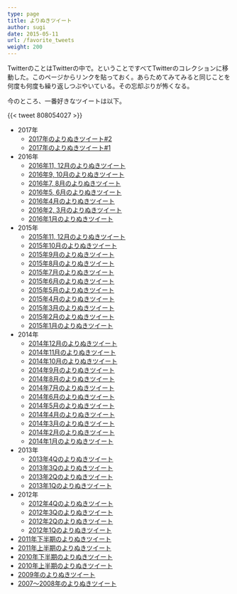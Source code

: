 ```yaml
---
type: page
title: よりぬきツイート
author: sugi
date: 2015-05-11
url: /favorite_tweets
weight: 200
---
```

TwitterのことはTwitterの中で。ということですべてTwitterのコレクションに移動した。このページからリンクを貼っておく。あらためてみてみると同じことを何度も何度も繰り返しつぶやいている。その忘却ぶりが怖くなる。

今のところ、一番好きなツイートは以下。

{{< tweet 808054027 >}}

* 2017年
  * [2017年のよりぬきツイート#2](https://twitter.com/chez_sugi/timelines/859447680833003521)  
  * [2017年のよりぬきツイート#1](https://twitter.com/chez_sugi/timelines/836760575564636160)  
* 2016年
  * [2016年11, 12月のよりぬきツイート](https://twitter.com/chez_sugi/timelines/815201732271575040)
  * [2016年9, 10月のよりぬきツイート](https://twitter.com/chez_sugi/timelines/793044175444815872)
  * [2016年7, 8月のよりぬきツイート](https://twitter.com/chez_sugi/timelines/771240561416167425)
  * [2016年5, 6月のよりぬきツイート](https://twitter.com/chez_sugi/timelines/737999265792827392)
  * [2016年4月のよりぬきツイート](https://twitter.com/chez_sugi/timelines/726428062745677824)
  * [2016年2, 3月のよりぬきツイート](https://twitter.com/chez_sugi/timelines/715583754832482305)
  * [2016年1月のよりぬきツイート](https://twitter.com/chez_sugi/timelines/693828619127271424)
* 2015年
  * [2015年11, 12月のよりぬきツイート](https://twitter.com/chez_sugi/timelines/683286768922132482)
  * [2015年10月のよりぬきツイート](https://twitter.com/chez_sugi/timelines/662312986908884992)
  * [2015年9月のよりぬきツイート](https://twitter.com/chez_sugi/timelines/652183258013241344)
  * [2015年8月のよりぬきツイート](https://twitter.com/chez_sugi/timelines/638379128413143040)
  * [2015年7月のよりぬきツイート](https://twitter.com/chez_sugi/timelines/627133726779174912)
  * [2015年6月のよりぬきツイート](https://twitter.com/chez_sugi/timelines/616290655963348993)
  * [2015年5月のよりぬきツイート](https://twitter.com/chez_sugi/timelines/605085066486771712)
  * [2015年4月のよりぬきツイート](https://twitter.com/chez_sugi/timelines/594842248652533760)
  * [2015年3月のよりぬきツイート](https://twitter.com/chez_sugi/timelines/584332155951554560)
  * [2015年2月のよりぬきツイート](https://twitter.com/chez_sugi/timelines/572293669027516417)
  * [2015年1月のよりぬきツイート](https://twitter.com/chez_sugi/timelines/561927452906119168)
* 2014年
  * [2014年12月のよりぬきツイート](https://twitter.com/chez_sugi/timelines/550344247358918657)
  * [2014年11月のよりぬきツイート](https://twitter.com/chez_sugi/timelines/539104246751166464)
  * [2014年10月のよりぬきツイート](https://twitter.com/chez_sugi/timelines/528211306784911360)
  * [2014年9月のよりぬきツイート](https://twitter.com/chez_sugi/timelines/516834484033839106)
  * [2014年8月のよりぬきツイート](https://twitter.com/chez_sugi/timelines/506497998633717760)
  * [2014年7月のよりぬきツイート](https://twitter.com/chez_sugi/timelines/495018231363428354)
  * [2014年6月のよりぬきツイート](https://twitter.com/chez_sugi/timelines/485098633591676928)
  * [2014年5月のよりぬきツイート](https://twitter.com/chez_sugi/timelines/672475771110187008)
  * [2014年4月のよりぬきツイート](https://twitter.com/chez_sugi/timelines/672480864362631168)
  * [2014年3月のよりぬきツイート](https://twitter.com/chez_sugi/timelines/672856162186887169) 
  * [2014年2月のよりぬきツイート](https://twitter.com/chez_sugi/timelines/672854157259177984)
  * [2014年1月のよりぬきツイート](https://twitter.com/chez_sugi/timelines/672851804376330240)
* 2013年
  * [2013年4Qのよりぬきツイート](https://twitter.com/chez_sugi/timelines/672847107401768960) 
  * [2013年3Qのよりぬきツイート](https://twitter.com/chez_sugi/timelines/672837891014262784)
  * [2013年2Qのよりぬきツイート](https://twitter.com/chez_sugi/timelines/672830081656422400)
  * [2013年1Qのよりぬきツイート](https://twitter.com/chez_sugi/timelines/672827183837016064)
* 2012年
  * [2012年4Qのよりぬきツイート](https://twitter.com/chez_sugi/timelines/672823455113338881)
  * [2012年3Qのよりぬきツイート](https://twitter.com/chez_sugi/timelines/672819238776602624)
  * [2012年2Qのよりぬきツイート](https://twitter.com/chez_sugi/timelines/672810235745075200)
  * [2012年1Qのよりぬきツイート](https://twitter.com/chez_sugi/timelines/672786241750831104)
* [2011年下半期のよりぬきツイート](https://twitter.com/chez_sugi/timelines/672782709589020673)
* [2011年上半期のよりぬきツイート](https://twitter.com/chez_sugi/timelines/672777197522817024)
* [2010年下半期のよりぬきツイート](https://twitter.com/chez_sugi/timelines/672772036721184768)
* [2010年上半期のよりぬきツイート](https://twitter.com/chez_sugi/timelines/672765082342809600)
* [2009年のよりぬきツイート](https://twitter.com/chez_sugi/timelines/672761312435277825)
* [2007〜2008年のよりぬきツイート](https://twitter.com/chez_sugi/timelines/672483629591736320)

